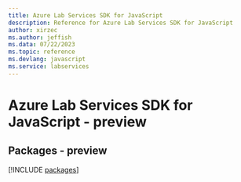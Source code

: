 ```yaml
---
title: Azure Lab Services SDK for JavaScript
description: Reference for Azure Lab Services SDK for JavaScript
author: xirzec
ms.author: jeffish
ms.data: 07/22/2023
ms.topic: reference
ms.devlang: javascript
ms.service: labservices
---
```

# Azure Lab Services SDK for JavaScript - preview
## Packages - preview
[!INCLUDE [packages](lab-services-index.md)]